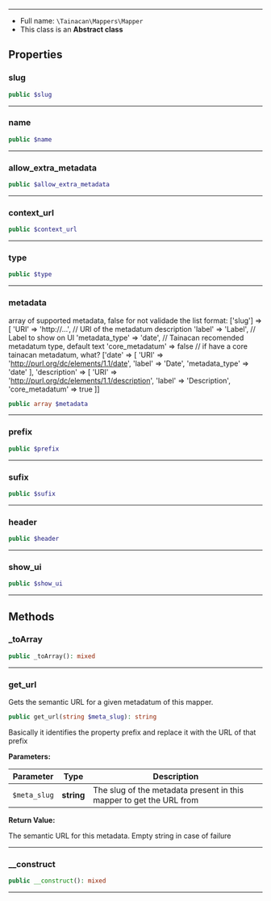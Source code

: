 
***

* Full name: `\Tainacan\Mappers\Mapper`
* This class is an **Abstract class**

## Properties

### slug

```php
public $slug
```

***

### name

```php
public $name
```

***

### allow_extra_metadata

```php
public $allow_extra_metadata
```

***

### context_url

```php
public $context_url
```

***

### type

```php
public $type
```

***

### metadata

array of supported metadata, false for not validade the list format:
['slug'] => [
    'URI' => 'http://...',          // URI of the metadatum description
    'label' => 'Label',             // Label to show on UI
    'metadata_type' => 'date',         // Tainacan recomended metadatum type, default text
    'core_metadatum' => false   // if have a core tainacan metadatum, what?
['date' => [
    	'URI' => 'http://purl.org/dc/elements/1.1/date',
 	'label' => 'Date',
     'metadata_type' => 'date'
 ],
 'description' => [
 	'URI' => 'http://purl.org/dc/elements/1.1/description',
 	'label' => 'Description',
     'core_metadatum' => true
 ]]

```php
public array $metadata
```

***

### prefix

```php
public $prefix
```

***

### sufix

```php
public $sufix
```

***

### header

```php
public $header
```

***

### show_ui

```php
public $show_ui
```

***

## Methods

### _toArray

```php
public _toArray(): mixed
```

***

### get_url

Gets the semantic URL for a given metadatum of this mapper.

```php
public get_url(string $meta_slug): string
```

Basically it identifies the property prefix and replace it with the URL of that prefix

**Parameters:**

| Parameter    | Type       | Description                                                         |
|--------------|------------|---------------------------------------------------------------------|
| `$meta_slug` | **string** | The slug of the metadata present in this mapper to get the URL from |

**Return Value:**

The semantic URL for this metadata. Empty string in case of failure

***

### __construct

```php
public __construct(): mixed
```

***
